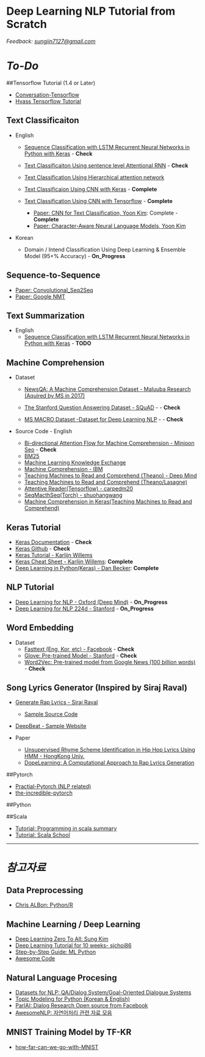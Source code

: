 # Deep Learning NLP Tutorial from Scratch

*Feedback: sungjin7127@gmail.com*

# *To-Do*

##Tensorflow Tutorial (1.4 or Later)

* [Conversation-Tensorflow](https://github.com/DoungjunLee/conversation-tensorflow)
* [Hvass Tensorflow Tutorial](https://github.com/Hvass-Labs/TensorFlow-Tutorials)

## Text Classificaiton

* English
  * [Sequence Classification with LSTM Recurrent Neural Networks in Python with Keras](http://machinelearningmastery.com/sequence-classification-lstm-recurrent-neural-networks-python-keras/) - __Check__
  * [Text Classificaiton Using sentence level Attentional RNN](https://richliao.github.io/supervised/classification/2016/12/26/textclassifier-RNN/) - __Check__
  * [Text Classification Using Hierarchical attention network](https://richliao.github.io/supervised/classification/2016/12/26/textclassifier-HATN/)

  * [Text Classificaion Using CNN with Keras](https://richliao.github.io/supervised/classification/2016/11/26/textclassifier-convolutional/) - __Complete__
  * [Text Classification Using CNN with Tensorflow](http://www.wildml.com/2015/12/implementing-a-cnn-for-text-classification-in-tensorflow/) - __Complete__
    * [Paper: CNN for Text Classification, Yoon Kim](https://arxiv.org/abs/1408.5882): Complete - __Complete__
    * [Paper: Character-Aware Neural Language Models, Yoon Kim](https://arxiv.org/abs/1508.06615)

* Korean
  * Domain / Intend Classification Using Deep Learning & Ensemble Model (95+% Accuracy) - __On_Progress__

## Sequence-to-Sequence

* [Paper: Convolutional_Seq2Seq](https://norman3.github.io/papers/docs/fairseq)
* [Paper: Google NMT](https://norman3.github.io/papers/docs/google_neural_machine_translation)


## Text Summarization

* English
  * [Sequence Classification with LSTM Recurrent Neural Networks in Python with Keras](https://github.com/thomasschmied/Text_Summarization_with_Tensorflow) - __TODO__


## Machine Comprehension
 * Dataset
   * [NewsQA: A Machine Comprehension Dataset - Maluuba Research (Aquired by MS in 2017)](https://datasets.maluuba.com/NewsQA)
   
   * [The Stanford Question Answering Dataset - SQuAD](https://rajpurkar.github.io/SQuAD-explorer/) - - __Check__
   * [MS MACRO Dataset -Dataset for Deep Learning NLP](http://www.msmarco.org/) - - __Check__

 * Source Code - English
   * [Bi-directional Attention Flow for Machine Comprehension - Minjoon Seo](https://github.com/allenai/bi-att-flow) - __Check__
   * [BM25](https://github.com/nhirakawa/BM25)
   * [Machine Learning Knowledge Exchange](https://github.com/winnerineast/MLKX)
   * [Machine Comprehension - IBM](https://github.com/at3103/Machine-Comprehension)
   * [Teaching Machines to Read and Comprehend (Theano) - Deep Mind](https://github.com/deepmind/rc-data)
   * [Teaching Machines to Read and Comprehend (Theano/Lasagne)](https://github.com/adbrebs/rnn_reader)
   * [Attentive Reader(Tensorflow) - carpedm20](https://github.com/carpedm20/attentive-reader-tensorflow)
   * [SeqMacthSeq(Torch) - shuohangwang](https://github.com/shuohangwang/SeqMatchSeq)
   * [Machine Comprehension in Keras(Teaching Machines to Read and Comprehend)](https://github.com/dandxy89/DeepLearning_MachineLearning/tree/master/Keras/Attention)

## Keras Tutorial
  * [Keras Documentation](https://keras.io/) - __Check__
  * [Keras Github](https://github.com/fchollet/keras) - __Check__
  * [Keras Tutorial - Karlijn Willems](https://www.datacamp.com/community/tutorials/deep-learning-python#gs.IFjvFl8)
  * [Keras Cheat Sheet - Karlijn Willems](https://www.datacamp.com/community/blog/keras-cheat-sheet#gs.eM9_21s): __Complete__
  * [Deep Learning in Python(Keras) - Dan Becker](https://www.datacamp.com/courses/deep-learning-in-python/): __Complete__

## NLP Tutorial
  * [Deep Learning for NLP - Oxford (Deep Mind)](https://github.com/oxford-cs-deepnlp-2017/lectures) - __On_Progress__
  * [Deep Learning for NLP 224d - Stanford](http://cs224d.stanford.edu/) - __On_Progress__

## Word Embedding
 * Dataset
   * [Fasttext (Eng, Kor, etc) - Facebook](https://github.com/facebookresearch/fastText) - __Check__
   * [Glove: Pre-trained Model - Stanford](https://nlp.stanford.edu/projects/glove/) - __Check__
   * [Word2Vec: Pre-trained model from Google News (100 billion words)](https://drive.google.com/file/d/0B7XkCwpI5KDYNlNUTTlSS21pQmM/edit) - __Check__

## Song Lyrics Generator (Inspired by Siraj Raval)
 * [Generate Rap Lyrics - Siraj Raval](https://www.youtube.com/watch?v=yE0dcDNRZjw&feature=youtu.be)
   * [Sample Source Code](https://github.com/llSourcell/Rap_Lyric_Generator)
   
 * [DeepBeat - Sample Website](http://deepbeat.org/)
 * Paper
   * [Unsupervised Rhyme Scheme Identification in Hip Hop Lyrics Using HMM - HongKong Univ.](https://link.springer.com/chapter/10.1007%2F978-3-642-39593-2_3)
   * [DopeLearning: A Computational Approach to Rap Lyrics Generation](https://arxiv.org/abs/1505.04771)

##Pytorch

* [Practial-Pytorch (NLP related)](https://github.com/spro/practical-pytorch)
* [the-incredible-pytorch](https://github.com/ritchieng/the-incredible-pytorch)

##Python

##Scala

* [Tutorial: Programming in scala summary](https://github.com/funfunStudy/study/wiki/Programming-in-scala-%EC%A0%95%EB%A6%AC)
* [Tutorial: Scala School](https://twitter.github.io/scala_school/ko/index.html)

<hr/>

# *참고자료*

 ## Data Preprocessing
  - [Chris ALBon: Python/R](https://chrisalbon.com/)
 
 ## Machine Learning / Deep Learning
  - [Deep Learning Zero To All: Sung Kim](https://github.com/hunkim/DeepLearningZeroToAll)
  - [Deep Learning Tutorial for 10 weeks- sjchoi86](https://github.com/sjchoi86/dl_tutorials_10weeks)
  - [Step-by-Step Guide: ML Python](http://machinelearningmastery.com/start-here/)
  - [Awesome Code](https://github.com/BinbinBian/Awesome-Code#keras)
  
 ## Natural Language Procesing
  - [Datasets for NLP: QA/Dialog System/Goal-Oriented Dialogue Systems](https://github.com/karthikncode/nlp-datasets) 
  - [Topic Modeling for Python (Korean & English)](https://www.lucypark.kr/courses/2015-ba/text-mining.html#topic-modeling)
  - [ParlAI: Dialog Research Open source from Facebook](https://github.com/facebookresearch/ParlAI/blob/master/README.md)
  - [AwesomeNLP: 자연어처리 관련 자료 모음](https://github.com/keon/awesome-nlp)
  
 ## MNIST Training Model by TF-KR
  - [how-far-can-we-go-with-MNIST](https://github.com/hwalsuklee/how-far-can-we-go-with-MNIST)

